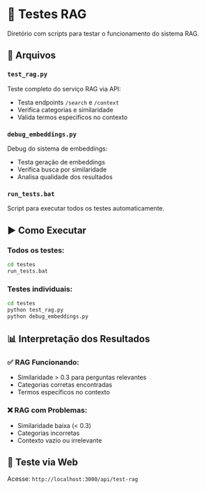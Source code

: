 # 🧪 Testes RAG

Diretório com scripts para testar o funcionamento do sistema RAG.

## 📁 Arquivos

### `test_rag.py`
Teste completo do serviço RAG via API:
- Testa endpoints `/search` e `/context`
- Verifica categorias e similaridade
- Valida termos específicos no contexto

### `debug_embeddings.py`
Debug do sistema de embeddings:
- Testa geração de embeddings
- Verifica busca por similaridade
- Analisa qualidade dos resultados

### `run_tests.bat`
Script para executar todos os testes automaticamente.

## ▶️ Como Executar

### Todos os testes:
```bash
cd testes
run_tests.bat
```

### Testes individuais:
```bash
cd testes
python test_rag.py
python debug_embeddings.py
```

## 📊 Interpretação dos Resultados

### ✅ RAG Funcionando:
- Similaridade > 0.3 para perguntas relevantes
- Categorias corretas encontradas
- Termos específicos no contexto

### ❌ RAG com Problemas:
- Similaridade baixa (< 0.3)
- Categorias incorretas
- Contexto vazio ou irrelevante

## 🔗 Teste via Web

Acesse: `http://localhost:3000/api/test-rag`
